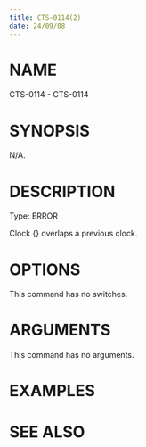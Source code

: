 ```yaml
---
title: CTS-0114(2)
date: 24/09/08
---
```


# NAME

CTS-0114 - CTS-0114

# SYNOPSIS

N/A.

# DESCRIPTION

Type: ERROR

Clock {} overlaps a previous clock.

# OPTIONS

This command has no switches.

# ARGUMENTS

This command has no arguments.

# EXAMPLES

# SEE ALSO
